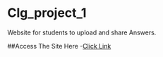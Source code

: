 # Clg_project_1
Website for students to upload and share Answers.

##Access The Site Here
-[Click Link]("https://tinyurl.com/4rt9xwku")
